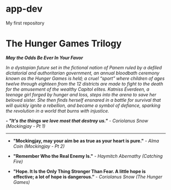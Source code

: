 # app-dev
My first repository

# **The Hunger Games Trilogy**
***May the Odds Be Ever In Your Favor***

*In a dystopian future set in the fictional nation of Panem ruled by a defiled dictatorial and authoritarian government, an annual bloodbath ceremony known as the Hunger Games is held; a cruel “sport” where children of ages twelve through eighteen from the 12 districts are made to fight to the death for the amusement of the wealthy Capitol elites. Katniss Everdeen, a teenage girl forged by hunger and loss, steps into the arena to save her beloved sister. She then finds herself ensnared in a battle for survival that will quickly ignite a rebellion, and became a symbol of defiance, sparking the revolution in a world that burns with injustice.* 

***- "It's the things we love most that destroy us."***
*- Coriolanus Snow (Mockingjay - Pt 1)*

---

- **"Mockingjay, may your aim be as true as your heart is pure."** - *Alma Coin (Mockingjay - Pt 2)*
  
- **"Remember Who the Real Enemy Is."** - *Haymitch Abernathy (Catching Fire)*
  
- **"Hope. It Is the Only Thing Stronger Than Fear. A little hope is effective; a lot of hope is dangerous.”** - *Coriolanus Snow (The Hunger Games)*

